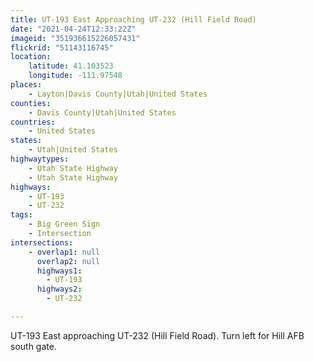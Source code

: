 ```yaml
---
title: UT-193 East Approaching UT-232 (Hill Field Road)
date: "2021-04-24T12:33:22Z"
imageid: "351936615226057431"
flickrid: "51143116745"
location:
    latitude: 41.103523
    longitude: -111.97548
places:
    - Layton|Davis County|Utah|United States
counties:
    - Davis County|Utah|United States
countries:
    - United States
states:
    - Utah|United States
highwaytypes:
    - Utah State Highway
    - Utah State Highway
highways:
    - UT-193
    - UT-232
tags:
    - Big Green Sign
    - Intersection
intersections:
    - overlap1: null
      overlap2: null
      highways1:
        - UT-193
      highways2:
        - UT-232

---
```

UT-193 East approaching UT-232 (Hill Field Road).  Turn left for Hill AFB south gate.